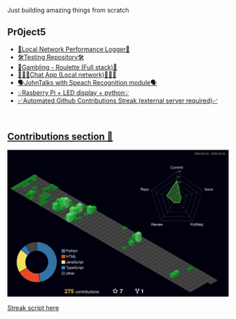 Just building amazing things from scratch  

## **Pr0ject5**
<ul>
   
<li><a href="https://github.com/matiwan3/project-LNP")>🛜Local Network Performance Logger🛜</li>
<li><a href="https://github.com/matiwan3/learning-testing")>🛠️Testing Repository🛠️</li>
<li><a href="https://github.com/matiwan3/project-shark-roulette")>💸Gambling - Roulette (Full stack)💸</li>
<li><a href="https://github.com/matiwan3/project-local-network-chat")>👨🏾‍💻Chat App (Local network)👨🏾‍💻</li>
<li><a href="https://github.com/matiwan3/project-scripts-and-scrappers/tree/main/john%20talks")>🗣️JohnTalks with Speach Recognition module🗣️</li>
<li><a href="https://github.com/matiwan3/LEDisplay">💡Rasberry Pi + LED display + python💡</li>
<li><a href="https://github.com/matiwan3/autogit-streak">✅Automated Github Contributions Streak (external server required)✅</li>
</ul>
<br> 

## Contributions section 📅

![](./profile-3d-contrib/profile-night-green.svg)

Streak script <a href="https://github.com/matiwan3/autogit-streak"> here </li>
<br> 

